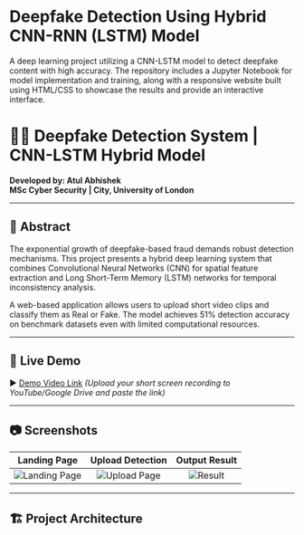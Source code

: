 # Deepfake Detection Using Hybrid CNN-RNN (LSTM) Model
 A deep learning project utilizing a CNN-LSTM model to detect deepfake content with high accuracy. The repository includes a Jupyter Notebook for model implementation and training, along with a responsive website built using HTML/CSS to showcase the results and provide an interactive interface.




# 🕵️‍♂️ Deepfake Detection System | CNN-LSTM Hybrid Model

**Developed by: Atul Abhishek**  
**MSc Cyber Security | City, University of London**

---

## 📜 Abstract

The exponential growth of deepfake-based fraud demands robust detection mechanisms. This project presents a hybrid deep learning system that combines Convolutional Neural Networks (CNN) for spatial feature extraction and Long Short-Term Memory (LSTM) networks for temporal inconsistency analysis. 

A web-based application allows users to upload short video clips and classify them as Real or Fake. The model achieves 51% detection accuracy on benchmark datasets even with limited computational resources.

---

## 🚀 Live Demo

▶️ [Demo Video Link](#) *(Upload your short screen recording to YouTube/Google Drive and paste the link)*

---

## 📷 Screenshots

| Landing Page | Upload Detection | Output Result |
|:------------:|:-----------------:|:-------------:|
| ![Landing Page](static/images/landing.png) | ![Upload Page](static/images/upload.png) | ![Result](static/images/result.png) |

---

## 🏗️ Project Architecture

